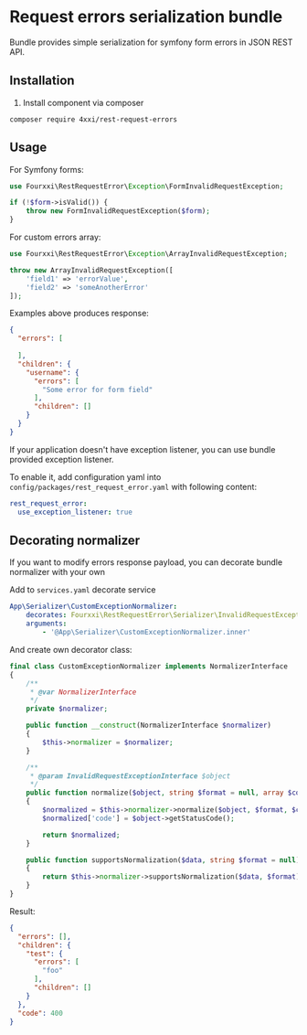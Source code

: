 # Request errors serialization bundle
Bundle provides simple serialization for symfony form errors in JSON REST API.

## Installation
1. Install component via composer
```shell script
composer require 4xxi/rest-request-errors
```

## Usage
For Symfony forms:
```php
use Fourxxi\RestRequestError\Exception\FormInvalidRequestException;

if (!$form->isValid()) {
    throw new FormInvalidRequestException($form);
}
```

For custom errors array:
```php
use Fourxxi\RestRequestError\Exception\ArrayInvalidRequestException;

throw new ArrayInvalidRequestException([
    'field1' => 'errorValue',
    'field2' => 'someAnotherError'
]);
```

Examples above produces response:
```json
{
  "errors": [
    
  ],
  "children": {
    "username": {
      "errors": [
        "Some error for form field"
      ],
      "children": []
    }
  }
}
```

If your application doesn't have exception listener, you can use bundle provided exception listener.

To enable it, add configuration yaml into `config/packages/rest_request_error.yaml` with following content:
```yaml
rest_request_error:
  use_exception_listener: true
  ```

## Decorating normalizer
If you want to modify errors response payload, you can decorate bundle normalizer with your own

Add to `services.yaml` decorate service
```yaml
App\Serializer\CustomExceptionNormalizer:
    decorates: Fourxxi\RestRequestError\Serializer\InvalidRequestExceptionNormalizer
    arguments:
        - '@App\Serializer\CustomExceptionNormalizer.inner'
```

And create own decorator class:
```php
final class CustomExceptionNormalizer implements NormalizerInterface
{
    /**
     * @var NormalizerInterface
     */
    private $normalizer;

    public function __construct(NormalizerInterface $normalizer)
    {
        $this->normalizer = $normalizer;
    }

    /**
     * @param InvalidRequestExceptionInterface $object
     */
    public function normalize($object, string $format = null, array $context = [])
    {
        $normalized = $this->normalizer->normalize($object, $format, $context);
        $normalized['code'] = $object->getStatusCode();

        return $normalized;
    }

    public function supportsNormalization($data, string $format = null)
    {
        return $this->normalizer->supportsNormalization($data, $format);
    }
}
```
Result:
```json
{
  "errors": [],
  "children": {
    "test": {
      "errors": [
        "foo"
      ],
      "children": []
    }
  },
  "code": 400
}
```
